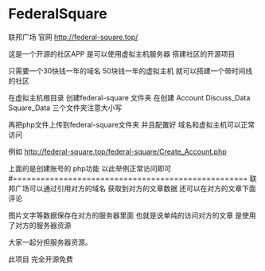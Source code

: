 # FederalSquare
 联邦广场 官网 http://federal-square.top/

这是一个开源的社区APP 是可以使用虚拟主机服务器 搭建社区的开源项目

只需要一个30快钱一年的域名 50块钱一年的虚拟主机 就可以搭建一个带时间线的社区

在虚拟主机根目录 创建federal-square 文件夹
在创建 Account Discuss_Data Square_Data 三个文件夹注意大小写

再把php文件上传到federal-square文件夹 并且配置好 域名和虚拟主机可以正常访问 

例如 http://federal-square.top/federal-square/Create_Account.php

上面的是创建账号的 php功能 以此举例正常访问即可
#===================================================
联邦广场可以通过引用对方的域名 获取到对方的文章数据 还可以在对方的文章下面评论 

图片文字等数据保存在对方的服务器里面
也就是说单纯的访问对方的文章 是使用了对方的服务器资源

大家一起分担服务器资源。

此项目 完全开源免费 
